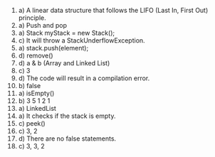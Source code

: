 1. a) A linear data structure that follows the LIFO (Last In, First Out) principle.
2. a) Push and pop
3. a) Stack myStack = new Stack();
4. c) It will throw a StackUnderflowException.
5. a) stack.push(element);
6. d) remove()
7. d) a & b (Array and Linked List)
8. c) 3
9. d) The code will result in a compilation error.
10. b) false
11. a) isEmpty()
12. b) 3 5 1 2 1
13. a) LinkedList
14. a) It checks if the stack is empty.
15. c) peek()
16. c) 3, 2
17. d) There are no false statements.
18. c) 3, 3, 2
